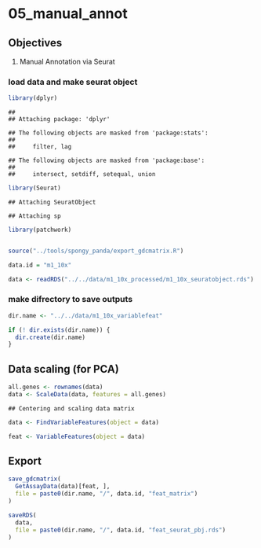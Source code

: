 # 05_manual_annot

## Objectives

1.  Manual Annotation via Seurat

### load data and make seurat object

``` r
library(dplyr)
```

    ## 
    ## Attaching package: 'dplyr'

    ## The following objects are masked from 'package:stats':
    ## 
    ##     filter, lag

    ## The following objects are masked from 'package:base':
    ## 
    ##     intersect, setdiff, setequal, union

``` r
library(Seurat)
```

    ## Attaching SeuratObject

    ## Attaching sp

``` r
library(patchwork)


source("../tools/spongy_panda/export_gdcmatrix.R")

data.id = "m1_10x"

data <- readRDS("../../data/m1_10x_processed/m1_10x_seuratobject.rds")
```

### make difrectory to save outputs

``` r
dir.name <- "../../data/m1_10x_variablefeat"

if (! dir.exists(dir.name)) {
  dir.create(dir.name)
}
```

## Data scaling (for PCA)

``` r
all.genes <- rownames(data)
data <- ScaleData(data, features = all.genes)
```

    ## Centering and scaling data matrix

``` r
data <- FindVariableFeatures(object = data)

feat <- VariableFeatures(object = data)
```

## Export

``` r
save_gdcmatrix(
  GetAssayData(data)[feat, ],
  file = paste0(dir.name, "/", data.id, "feat_matrix")
)

saveRDS(
  data,
  file = paste0(dir.name, "/", data.id, "feat_seurat_pbj.rds")
)
```
